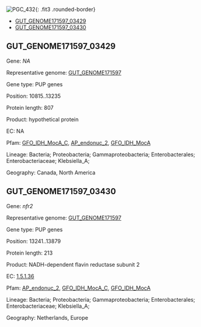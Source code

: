 ![PGC_432](../static/images/Clusters_figure/PGC_432.jpg){: .fit3 .rounded-border}

<ul id="myTab" class="nav nav-tabs">
  <li class="active">
        <a href="#tab1" data-toggle="tab">GUT_GENOME171597_03429</a>
  </li>
<li><a href="#tab2" data-toggle="tab">GUT_GENOME171597_03430</a></li>
</ul>

<div id="myTabContent" class="tab-content">
  <div class="tab-pane fade in active" id="tab1">

<h2 id="GUT_GENOME171597_03429">GUT_GENOME171597_03429</h2>
<p>Gene: <em>NA</em>
<p>Representative genome: <a href="https://www.ebi.ac.uk/metagenomics/genomes/MGYG-HGUT-02825">GUT_GENOME171597</a></p>
<p>Gene type: PUP genes</p>
<p>Position: 10815..13235</p>
<p>Protein length: 807</p>
<p>Product: hypothetical protein</p>
<p>EC: NA</p>
<p>Pfam: <a href="http://pfam.xfam.org/family/GFO_IDH_MocA_C">GFO_IDH_MocA_C</a>, <a href="http://pfam.xfam.org/family/AP_endonuc_2">AP_endonuc_2</a>, <a href="http://pfam.xfam.org/family/GFO_IDH_MocA">GFO_IDH_MocA</a></p>
<p>Lineage: Bacteria; Proteobacteria; Gammaproteobacteria; Enterobacterales; Enterobacteriaceae; Klebsiella_A; </p>
<p>Geography: Canada, North America</p>
  </div>

  <div class="tab-pane fade" id="tab2">

<h2 id="GUT_GENOME171597_03430">GUT_GENOME171597_03430</h2>
<p>Gene: <em>nfr2</em></p>
<p>Representative genome: <a href="https://www.ebi.ac.uk/metagenomics/genomes/MGYG-HGUT-02825">GUT_GENOME171597</a></p>
<p>Gene type: PUP genes</p>
<p>Position: 13241..13879</p>
<p>Protein length: 213</p>
<p>Product: NADH-dependent flavin reductase subunit 2</p>
<p>EC: <a href="https://www.brenda-enzymes.org/enzyme.php?ecno=1.5.1.36">1.5.1.36</a></p>
<p>Pfam: <a href="http://pfam.xfam.org/family/AP_endonuc_2">AP_endonuc_2</a>, <a href="http://pfam.xfam.org/family/GFO_IDH_MocA_C">GFO_IDH_MocA_C</a>, <a href="http://pfam.xfam.org/family/GFO_IDH_MocA">GFO_IDH_MocA</a></p>
<p>Lineage: Bacteria; Proteobacteria; Gammaproteobacteria; Enterobacterales; Enterobacteriaceae; Klebsiella_A; </p>
<p>Geography: Netherlands, Europe</p>

  </div>
</div>
